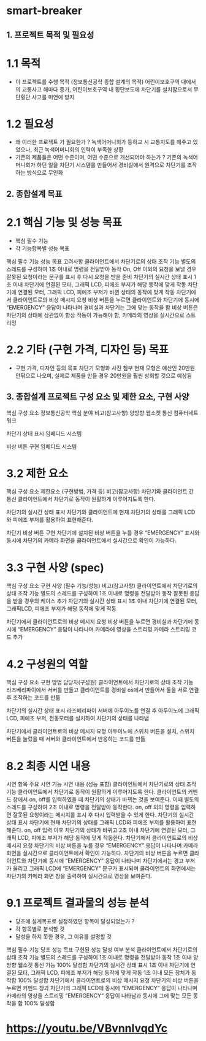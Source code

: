 # smart-breaker

## 1. 프로젝트 목적 및 필요성
# 1.1 목적
- 이 프로젝트를 수행 목적 (정보통신공학 종합 설계의 목적)
어린이보호구역 내에서의 교통사고 해마다 증가, 어린이보호구역 내 횡단보도에 차단기를 설치함으로서 무단횡단 사고를 미연에 방지
# 1.2 필요성
- 왜 이러한 프로젝트 가 필요한가 ?
녹색어머니회가 등하교 시 교통지도를 해주고 있었으나, 최근 녹색어머니회의 인력이 부족한 상황
- 기존의 제품들은 어떤 수준이며, 어떤 수준으로 개선되어야 하는가 ?
기존의 녹색어머니회가 하던 일을 차단기 시스템를 만들어서 경비실에서 원격으로 차단기를 조작하는 방식으로 무인화

## 2. 종합설계 목표
# 2.1 핵심 기능 및 성능 목표
- 핵심 필수 기능
- 각 기능항목별 성능 목표

핵심 필수 기능
성능 목표
고려사항
클라이언트에서 차단기로의 상태 조작 기능
별도의 스레드를 구성하여 1초 이내로 명령을 전달받아 동작
On, Off 이외의 요청을 보낼 경우 잘못된 요청이라는 문구를 표시 후 다시 요청을 받을 준비
차단기의 실시간 상태 표시
1초 이내 차단기에 연결된 모터, 그래픽 LCD, 피에조 부저가 해당 동작에 맞게 작동
차단기에 연결된 모터, 그래픽 LCD, 피에조 부저가 바뀐 상태의 동작에 맞게 작동
차단기에서 클라이언트로의 비상 메시지 요청
비상 버튼을 누르면 클라이언트와 차단기에 동시에 “EMERGENCY”  응답이 나타나며 경비실과 차단기는 그에 맞는 동작을 함
비상 버튼은 차단기의 상태에 상관없이 항상 작동이 가능해야 함, 카메라의 영상을 실시간으로 스트리밍

# 2.2 기타 (구현 가격, 디자인 등) 목표
- 구현 가격, 디자인 등의 목표
차단기 모형화 사진 첨부
현재 모형은 예산인 20만원 안팎으로 나오며, 실제로 제품을 만들 경우 20만원을 훨씬 상회할 것으로 예상됨

## 3. 종합설계 프로젝트 구성 요소 및 제한 요소, 구현 사양

핵심 구성 요소
정보통신공학 핵심 분야
비고(참고사항)
양방향 웹소켓 통신
컴퓨터네트워크

차단기 상태 표시
임베디드 시스템

비상 버튼 구현
임베디드 시스템



# 3.2 제한 요소 

핵심 구성 요소
제한요소 (구현방법, 가격 등)
비고(참고사항)
차단기와 클라이언트 간 통신
클라이언트에서 차단기로 동작이 원활하게 이루어지도록 한다.

차단기의 실시간 상태 표시
차단기와 클라이언트에 현재 차단기의 상태를 그래픽 LCD와 피에조 부저를 활용하여 표현해준다.

차단기 비상 버튼 구현
차단기에 설치된 비상 버튼을 누를 경우 “EMERGENCY” 표시와 동시에 차단기의 카메라 화면을 클라이언트에서 실시간으로 확인이 가능하다.



# 3.3 구현 사양 (spec)

핵심 구성 요소
구현 사양 (필수 기능/성능) 
비고(참고사항)
클라이언트에서 차단기로의 상태 조작 기능
별도의 스레드를 구성하여 1초 이내로 명령을 전달받아 동작
잘못된 응답을 받을 경우의 케이스 추가
차단기의 실시간 상태 표시
1초 이내 차단기에 연결된 모터, 그래픽LCD, 피에조 부저가 해당 동작에 맞게 작동

차단기에서 클라이언트로의 비상 메시지 요청
비상 버튼을 누르면 경비실과 차단기에 동시에 “EMERGENCY” 응답이 나타나며 카메라에 영상을 스트리밍
카메라 스트리밍 코드 추가

# 4.2 구성원의 역할

핵심 구성 요소
구현 방법
담당자(구성원)
클라이언트에서 차단기로의 상태 조작 기능
라즈베리파이에서 서버를 만들고 클라이언트를 경비실 os에서 만들어서 둘을 서로 연결 후 조작하는 코드를 만듦

차단기의 실시간 상태 표시
라즈베리파이 서버에 아두이노를 연결 후 아두이노에 그래픽 LCD, 피에조 부저, 전동모터를 설치하여 차단기의 상태를 나타냄

차단기에서 클라이언트로의 비상 메시지 요청
아두이노에 스위치 버튼을 설치, 스위치 버튼을 눌렀을 때 서버와 클라이언트에서 반응하는 코드를 만듦

# 8.2 최종 시연 내용

시연 항목
주요 시연 기능 
시연 내용 (성능 포함)
클라이언트에서 차단기로의 상태 조작 기능
클라이언트에서 차단기로 동작이 원활하게 이루어지도록 한다.
클라이언트의 커멘드 창에서 on, off를 입력하였을 때 차단기의 상태가 바뀌는 것을 보여준다. 이때 별도의 스레드를 구성하여 2초 이내로 명령을 전달받아 동작한다. on, off 외의 명령을 입력하면 잘못된 요청이라는 메시지를 표시 후 다시 입력받을 수 있게 한다.
차단기의 실시간 상태 표시
차단기에 현재 차단기의 상태를 그래픽 LCD와 피에조 부저를 활용하여 표현해준다.
on, off 입력 이후 차단기의 상태가 바뀌고 2초 이내 차단기에 연결된 모터, 그래픽 LCD, 피에조 부저가 해당 동작에 맞게 작동한다.
차단기에서 클라이언트로의 비상 메시지 요청
차단기의 비상 버튼을 누를 경우 “EMERGENCY” 응답이 나타나며 카메라 화면을 실시간으로 클라이언트에서 확인이 가능하다.
차단기의 비상 버튼을 누르면 클라이언트와 차단기에 동시에 “EMERGENCY” 응답이 나타나며 차단기에서는 경고 부저가 울리고 그래픽 LCD에 “EMERGENCY” 문구가 표시되며 클라이언트의 화면에서는 차단기의 카메라 화면 창을 출력하여 실시간으로 영상을 보여준다.

# 9.1 프로젝트 결과물의 성능 분석
- 당초에 설계목표로 설정하였던 항목이 달성되었는가 ?
- 각 항목별로 분석할 것
- 달성을 하지 못한 경우, 그 이유를 설명할 것

핵심 필수 기능
당초 성능 목표
구현된 성능
달성 여부 분석
클라이언트에서 차단기로의 상태 조작 기능
별도의 스레드를 구성하여 1초 이내로 명령을 전달받아 동작
1초 이내 양방향 웹소켓 통신 가능
100% 달성함
차단기의 실시간 상태 표시
1초 이내 차단기에 연결된 모터, 그래픽 LCD, 피에조 부저가 해당 동작에 맞게 작동
1초 이내 모든 장치가 동작함
100% 달성함
차단기에서 클라이언트로의 비상 메시지 요청
차단기의 비상 버튼을 누르면 커멘드 창과 차단기의 그래픽 LCD에 동시에 “EMERGENCY” 응답이 나타나며 카메라의 영상을 스트리밍
“EMERGENCY“ 응답이 나타남과 동시에 그에 맞는 모든 동작을 함
100% 달성함

# https://youtu.be/VBvnnlvqdYc
